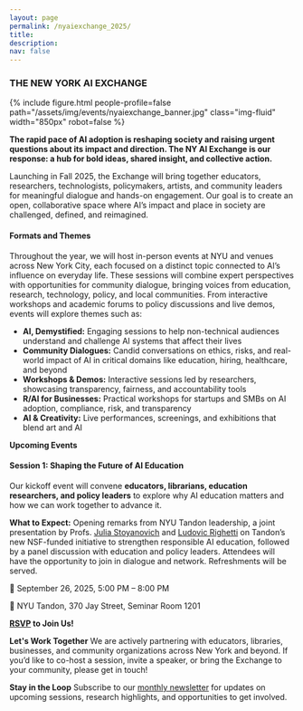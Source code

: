 ```yaml
---
layout: page
permalink: /nyaiexchange_2025/
title: 
description:
nav: false
---
```


### **THE NEW YORK AI EXCHANGE**

{% include figure.html people-profile=false path="/assets/img/events/nyaiexchange_banner.jpg" class="img-fluid" width="850px" robot=false %}
<br>

**The rapid pace of AI adoption is reshaping society and raising urgent questions about its impact and direction. The NY AI Exchange is our response: a hub for bold ideas, shared insight, and collective action.**

Launching in Fall 2025, the Exchange will bring together educators, researchers, technologists, policymakers, artists, and community leaders for meaningful dialogue and hands-on engagement. Our goal is to create an open, collaborative space where AI’s impact and place in society are challenged, defined, and reimagined. 

#### Formats and Themes

Throughout the year, we will host in-person events at NYU and venues across New York City, each focused on a distinct topic connected to AI’s influence on everyday life. These sessions will combine expert perspectives with opportunities for community dialogue, bringing voices from education, research, technology, policy, and local communities. From interactive workshops and academic forums to policy discussions and live demos, events will explore themes such as:  

- **AI, Demystified:** Engaging sessions to help non-technical audiences understand and challenge AI systems that affect their lives
- **Community Dialogues:** Candid conversations on ethics, risks, and real-world impact of AI in critical domains like education, hiring, healthcare, and beyond
- **Workshops & Demos:** Interactive sessions led by researchers, showcasing transparency, fairness, and accountability tools
- **R/AI for Businesses:** Practical workshops for startups and SMBs on AI adoption, compliance, risk, and transparency
- **AI & Creativity:** Live performances, screenings, and exhibitions that blend art and AI

**Upcoming Events**

#### Session 1: Shaping the Future of AI Education

Our kickoff event will convene **educators, librarians, education researchers, and policy leaders** to explore why AI education matters and how we can work together to advance it.

**What to Expect:** Opening remarks from NYU Tandon leadership, a joint presentation by Profs. <a href="https://engineering.nyu.edu/faculty/julia-stoyanovich">Julia Stoyanovich</a> and <a href="https://engineering.nyu.edu/faculty/ludovic-righetti">Ludovic Righetti</a> on Tandon’s new NSF-funded initiative to strengthen responsible AI education, followed by a panel discussion with education and policy leaders. Attendees will have the opportunity to join in dialogue and network. Refreshments will be served.

📅 September 26, 2025, 5:00 PM – 8:00 PM

📍 NYU Tandon, 370 Jay Street, Seminar Room 1201

**<a href="https://docs.google.com/forms/d/e/1FAIpQLScbhxXuG4PzoCww-AVPfpB8xdCt-e60xsmWbG500u8MW3hycQ/viewform">RSVP</a> to Join Us!**

**Let's Work Together**
We are actively partnering with educators, libraries, businesses, and community organizations across New York and beyond. If you’d like to co-host a session, invite a speaker, or bring the Exchange to your community, please get in touch! 

**Stay in the Loop**
Subscribe to our <a href="https://airesponsibly.us21.list-manage.com/subscribe?u=fe132ea6ae0280345f9989e41&id=8ebe38f466">monthly newsletter</a> for updates on upcoming sessions, research highlights, and opportunities to get involved.
